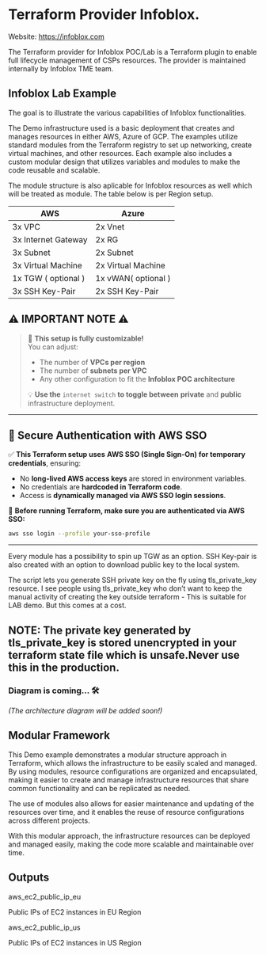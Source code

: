 # Terraform Provider Infoblox.
 Website: https://infoblox.com
 
The Terraform provider for Infoblox POC/Lab is a Terraform plugin to enable full lifecycle management of CSPs resources. The provider is maintained internally by Infoblox TME team.




##   Infoblox Lab Example
The goal is to illustrate the various capabilities of Infoblox functionalities.

The Demo infrastructure used is a basic deployment that creates and manages resources in either AWS, Azure of GCP. The examples utilize standard modules from the Terraform registry to set up networking, create virtual machines, and other resources. Each example also includes a custom modular design that utilizes variables and modules to make the code reusable and scalable.

The module structure is also aplicable for Infoblox  resources as well which will be treated as module. The table below is per Region setup.

|     AWS              |      Azure          |
| -------------------- | ------------------- |
|  3x VPC              | 2x Vnet             |
|  3x Internet Gateway | 2x RG               |
|  3x Subnet           | 2x Subnet           |
|  3x Virtual Machine  | 2x Virtual Machine  |
|  1x TGW ( optional ) | 1x vWAN( optional ) |
|  3x SSH Key-Pair     | 2x SSH Key-Pair                    |

## ⚠️ **IMPORTANT NOTE** ⚠️

> 🚀 **This setup is fully customizable!**  
> You can adjust:
> - The number of **VPCs per region**  
> - The number of **subnets per VPC**  
> - Any other configuration to fit the **Infoblox POC architecture**  
>  
> 💡 **Use the** `internet switch` **to toggle between** **private** and **public** infrastructure deployment.


---


## 🔐 **Secure Authentication with AWS SSO**  

✅ **This Terraform setup uses** **AWS SSO (Single Sign-On) for temporary credentials**, ensuring:  
- No **long-lived AWS access keys** are stored in environment variables.  
- No credentials are **hardcoded in Terraform code**.  
- Access is **dynamically managed via AWS SSO login sessions**.  

🔹 **Before running Terraform, make sure you are authenticated via AWS SSO:**  
```sh
aws sso login --profile your-sso-profile
```

---


Every module has a possibility to spin up TGW as an option. SSH Key-pair is also created with an option to download public key to the local system.

The script lets you generate SSH private key on the fly using tls_private_key resource. I see people using tls_private_key who don’t want to keep the manual activity of creating the key outside terraform - This is suitable for LAB demo. But this comes at a cost. 

## NOTE: The private key generated by tls_private_key is stored unencrypted in your terraform state file which is unsafe.Never use this in the production.


### **Diagram is coming...** 🛠️  
_(The architecture diagram will be added soon!)_


## Modular Framework

This Demo example demonstrates a modular structure approach in Terraform, which allows the infrastructure to be easily scaled and managed. By using modules, resource configurations are organized and encapsulated, making it easier to create and manage infrastructure resources that share common functionality and can be replicated as needed.

The use of modules also allows for easier maintenance and updating of the resources over time, and it enables the reuse of resource configurations across different projects.

With this modular approach, the infrastructure resources can be deployed and managed easily, making the code more scalable and maintainable over time.


## Outputs

aws_ec2_public_ip_eu

Public IPs of EC2 instances in EU Region

aws_ec2_public_ip_us

Public IPs of EC2 instances in US Region


